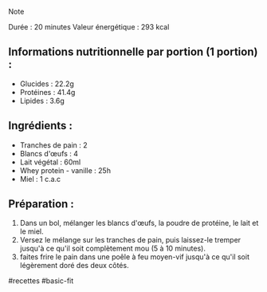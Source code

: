 > [!NOTE]
> Durée : 20 minutes
> Valeur énergétique : 293 kcal
## Informations nutritionnelle par portion (1 portion) :
- Glucides : 22.2g
- Protéines : 41.4g
- Lipides : 3.6g
## Ingrédients : 
- Tranches de pain : 2
- Blancs d'œufs : 4
- Lait végétal : 60ml
- Whey protein - vanille : 25h
- Miel : 1 c.a.c
## Préparation :
1. Dans un bol, mélanger les blancs d'œufs, la poudre de protéine, le lait et le miel.
2. Versez le mélange sur les tranches de pain, puis laissez-le tremper jusqu'à ce qu'il soit complètement mou (5 à 10 minutes).
3. faites frire le pain dans une poêle à feu moyen-vif jusqu'à ce qu'il soit légèrement doré des deux côtés.

#recettes #basic-fit